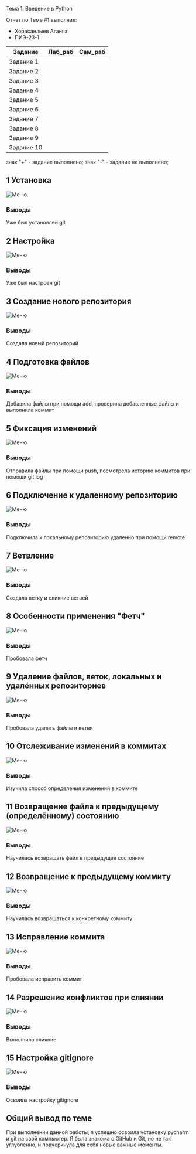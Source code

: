 Тема 1. Введение в Python

Отчет по Теме #1 выполнил:

- Хорасанлыев Аганяз
- ПИЭ-23-1

| Задание | Лаб_раб | Сам_раб |
| ------ | ------ | ------ |
| Задание 1 |  |  |
| Задание 2 |  |  |
| Задание 3 |  |  |
| Задание 4 |  |  |
| Задание 5 |  |  |
| Задание 6 |  |  |
| Задание 7 |  |  |
| Задание 8 |  |  |
| Задание 9 |  |  |
| Задание 10 |  |  |

знак "+" - задание выполнено; знак "-" - задание не выполнено;

## 1 Установка
![Меню](https://github.com/zlatash05/software-engineering/blob/Тема-1/images/first.png).

### Выводы

Уже был установлен git

## 2 Настройка

![Меню](https://github.com/zlatash05/software-engineering/blob/%D0%A2%D0%B5%D0%BC%D0%B0-1/images/2.png)

### Выводы

Уже был настроен git

## 3 Создание нового репозитория

![Меню](https://github.com/zlatash05/software-engineering/blob/%D0%A2%D0%B5%D0%BC%D0%B0-1/images/3.png)

### Выводы

Создала новый репозиторий

## 4 Подготовка файлов

![Меню](https://github.com/zlatash05/software-engineering/blob/%D0%A2%D0%B5%D0%BC%D0%B0-1/images/4.png)

### Выводы

Добавила файлы при помощи add, проверила добавленные файлы и выполнила коммит

## 5 Фиксация изменений

![Меню](https://github.com/zlatash05/software-engineering/blob/%D0%A2%D0%B5%D0%BC%D0%B0-1/images/5.png)

### Выводы

Отправила файлы при помощи push, посмотрела историю коммитов при помощи git log

## 6 Подключение к удаленному репозиторию

![Меню](https://github.com/zlatash05/software-engineering/blob/%D0%A2%D0%B5%D0%BC%D0%B0-1/images/6.png)

### Выводы

Подключила к локальному репозиторию удаленно при помощи remote

## 7 Ветвление

![Меню](https://github.com/zlatash05/software-engineering/blob/%D0%A2%D0%B5%D0%BC%D0%B0-1/images/7.png)

### Выводы

Создала ветку и слияние ветвей

## 8 Особенности применения "Фетч"

![Меню](https://github.com/zlatash05/software-engineering/blob/%D0%A2%D0%B5%D0%BC%D0%B0-1/images/8.png)

### Выводы

Пробовала фетч

## 9 Удаление файлов, веток, локальных и удалённых репозиториев

![Меню](https://github.com/zlatash05/software-engineering/blob/%D0%A2%D0%B5%D0%BC%D0%B0-1/images/9.png)

### Выводы

Пробовала удалять файлы и ветви

## 10 Отслеживание изменений в коммитах

![Меню](https://github.com/zlatash05/software-engineering/blob/%D0%A2%D0%B5%D0%BC%D0%B0-1/images/10.png)

### Выводы

Изучила способ определения изменений в коммите

## 11 Возвращение файла к предыдущему (определённому) состоянию

![Меню](https://github.com/zlatash05/software-engineering/blob/%D0%A2%D0%B5%D0%BC%D0%B0-1/images/11.png)

### Выводы

Научилась возвращать файл в предыдущее состояние

## 12 Возвращение к предыдущему коммиту

![Меню](https://github.com/zlatash05/software-engineering/blob/%D0%A2%D0%B5%D0%BC%D0%B0-1/images/12.png)

### Выводы

Научилась возвращаться к конкретному коммиту

## 13 Исправление коммита

![Меню](https://github.com/zlatash05/software-engineering/blob/%D0%A2%D0%B5%D0%BC%D0%B0-1/images/13.png)

### Выводы

Пробовала исправить коммит

## 14 Разрешение конфликтов при слиянии

![Меню](https://github.com/zlatash05/software-engineering/blob/%D0%A2%D0%B5%D0%BC%D0%B0-1/images/14.png)

### Выводы

Выполнила слияние

## 15 Настройка gitignore

![Меню](https://github.com/zlatash05/software-engineering/blob/%D0%A2%D0%B5%D0%BC%D0%B0-1/images/15.png)

### Выводы

Освоила настройку gitignore

## Общий вывод по теме
При выполнении данной работы, я успешно освоила установку pycharm и git на свой компьютер. Я была знакома с GitHub и Git, но не так углубленно, и подчеркнула для себя новые важные моменты. 

